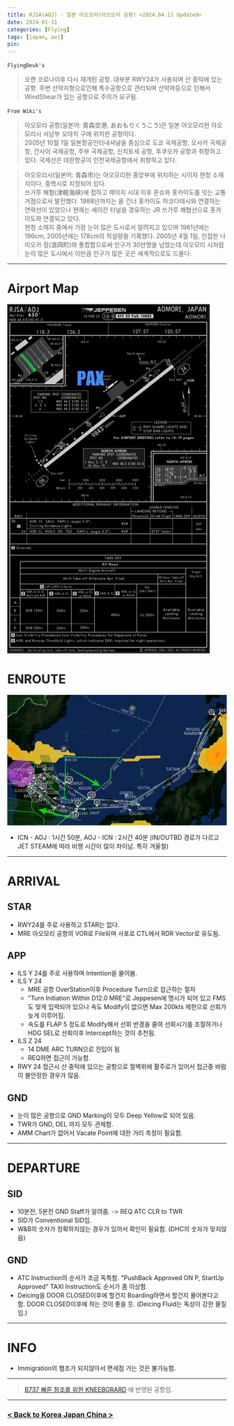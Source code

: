 ```yaml
---
title: RJSA(AOJ) - 일본 아오모리(아오모리 공항) <2024.04.11 Updated>
date: 2024-01-31
categories: [Flying]
tags: [japan, aoj]
pin:
---
```


`FlyingDeuk's`
> 오랜 코로나이후 다시 재개된 공항. 대부분 RWY24가 사용되며 산 중턱에 있는 공항. 주변 산악지형으로인해 특수공항으로 관리되며 산악파등으로 인해서 WindShear가 있는 공항으로 주의가 요구됨. 

`From Wiki's`
>아오모리 공항(일본어: 青森空港, あおもりくうこう)은 일본 아오모리현 아오모리시 서남부 오야치 구에 위치한 공항이다.<br>
2005년 10월 1일 일본항공인터내셔널을 중심으로 도쿄 국제공항, 오사카 국제공항, 간사이 국제공항, 주부 국제공항, 신치토세 공항, 후쿠오카 공항과 취항하고 있다. 국제선은 대한항공이 인천국제공항에서 취항하고 있다.

>아오모리시(일본어: 青森市)는 아오모리현 중앙부에 위치하는 시이자 현청 소재지이다. 중핵시로 지정되어 있다.<br>
쓰가루 해협(津軽海峡)에 접하고 메이지 시대 이후 혼슈와 홋카이도를 잇는 교통 거점으로서 발전했다. 1988년까지는 을 건너 홋카이도 하코다테시와 연결하는 연락선이 있었으나 현재는 세이칸 터널을 경유하는 JR 쓰가루 해협선으로 홋카이도와 연결되고 있다.<br>
현청 소재지 중에서 가장 눈이 많은 도시로서 알려지고 있으며 1981년에는 196cm, 2005년에는 178cm의 적설량을 기록했다. 2005년 4월 1일, 인접한 나미오카 정(浪岡町)와 통합함으로써 인구가 30만명을 넘었는데 아오모리 시처럼 눈이 많은 도시에서 이만큼 인구가 많은 곳은 세계적으로도 드물다.

-------

# Airport Map
![aoj](/img/flying/airport/aoj_ap.jpg)


# ENROUTE
![aoj](/img/flying/airport/icnaoj.jpg)
- ICN - AOJ : 1시간 50분, AOJ - ICN : 2시간 40분 (IN/OUTBD 경로가 다르고 JET STEAM에 따라 비행 시간이 많이 차이남. 특히 겨울철)


-------

# ARRIVAL
## STAR
- RWY24를 주로 사용하고 STAR는 없다. 
- MRE 아오모리 공항의 VOR로 File되며 사포로 CTL에서 RDR Vector로 유도됨. 

## APP
- ILS Y 24를 주로 사용하며 Intention을 물어봄. 
- ILS Y 24 
    - MRE 공항 OverStation이후 Procedure Turn으로 접근하는 절차
    - "Turn Initiation Within D12.0 MRE"로 Jeppesen에 명시가 되어 있고 FMS도 맞게 입력되어 있으나 속도 Modify이 없으면 Max 200kts 제한으로 선회가 늦게 이루어짐.
    - 속도를 FLAP 5 정도로 Modify해서 선회 반경을 줄여 선회시기를 조절하거나 HDG SEL로 선회이후 Intercept하는 것이 추천됨.
- ILS Z 24
    - 14 DME ARC TURN으로 진입이 됨
    - REQ하면 접근이 가능함. 
- RWY 24 접근시 산 중턱에 있으는 공항으로 절벽위에 활주로가 있어서 접근중 바람이 불안정한 경우가 많음. 

## GND
- 눈이 많은 공항으로 GND Marking이 모두 Deep Yellow로 되어 있음. 
- TWR가 GND, DEL 까지 모두 관제함. 
- AMM Chart가 없어서 Vacate Point에 대한 거리 측정이 필요함. 

------

# DEPARTURE
## SID
- 10분전, 5분전 GND Staff가 알려줌. -> REQ ATC CLR to TWR
- SID가 Conventional SID임. 
- W&B의 숫자가 정확하지않는 경우가 있어서 확인이 필요함. (DHC의 숫자가 맞지않음)


## GND 
- ATC Instruction의 순서가 조금 독특함. "PushBack Approved ON P, StartUp Approved" TAXI Instruction도 순서가 좀 이상함. 
- Deicing을 DOOR CLOSED이후에 할건지 Boarding하면서 할건지 물어본다고 함. DOOR CLOSED이후에 하는 것이 좋을 듯. (Deicing Fluid는 독성이 강한 물질임.)

----------

# INFO
- Immigration의 협조가 되지않아서 면세점 가는 것은 불가능함.

-------

> [B737 빠른 참조를 위한 KNEEBORARD](/posts/B737-kneeboard/) 에 반영된 공항임. 

----

### [< Back to Korea Japan China >](/posts/KoreaJapanChina/)
